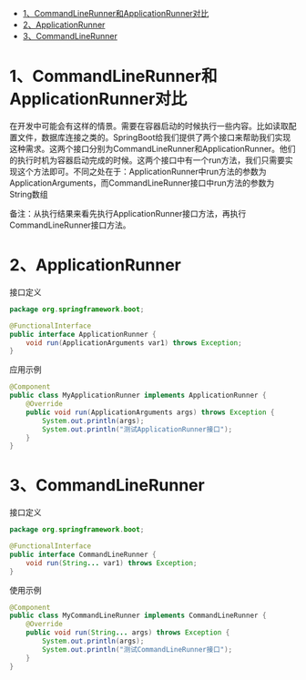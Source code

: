 
<!-- TOC -->

- [1、CommandLineRunner和ApplicationRunner对比](#1commandlinerunner和applicationrunner对比)
- [2、ApplicationRunner](#2applicationrunner)
- [3、CommandLineRunner](#3commandlinerunner)

<!-- /TOC -->


# 1、CommandLineRunner和ApplicationRunner对比

在开发中可能会有这样的情景。需要在容器启动的时候执行一些内容。比如读取配置文件，数据库连接之类的。SpringBoot给我们提供了两个接口来帮助我们实现这种需求。这两个接口分别为CommandLineRunner和ApplicationRunner。他们的执行时机为容器启动完成的时候。这两个接口中有一个run方法，我们只需要实现这个方法即可。不同之处在于：ApplicationRunner中run方法的参数为ApplicationArguments，而CommandLineRunner接口中run方法的参数为String数组


备注：从执行结果来看先执行ApplicationRunner接口方法，再执行CommandLineRunner接口方法。

# 2、ApplicationRunner

接口定义

```java
package org.springframework.boot;

@FunctionalInterface
public interface ApplicationRunner {
    void run(ApplicationArguments var1) throws Exception;
}
```

应用示例

```java
@Component
public class MyApplicationRunner implements ApplicationRunner {
    @Override
    public void run(ApplicationArguments args) throws Exception {
        System.out.println(args);
        System.out.println("测试ApplicationRunner接口");
    }
}
```


# 3、CommandLineRunner

接口定义

```java
package org.springframework.boot;

@FunctionalInterface
public interface CommandLineRunner {
    void run(String... var1) throws Exception;
}
```

使用示例

```java
@Component
public class MyCommandLineRunner implements CommandLineRunner {
    @Override
    public void run(String... args) throws Exception {
        System.out.println(args);
        System.out.println("测试CommandLineRunner接口");
    }
}
```




